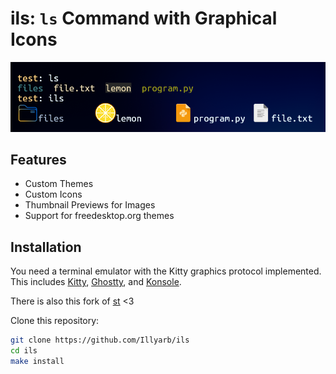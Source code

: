 # ils: `ls` Command with Graphical Icons
![Application Screenshot](screenshot.png)

## Features
- Custom Themes 
- Custom Icons
- Thumbnail Previews for Images
- Support for freedesktop.org themes 

## Installation
You need a terminal emulator with the Kitty graphics protocol implemented. This includes [Kitty](https://sw.kovidgoyal.net/kitty/), [Ghostty](https://ghostty.org/), and [Konsole](https://invent.kde.org/utilities/konsole/-/merge_requests/594).

There is also this fork of [st](https://github.com/sergei-grechanik/st-graphics) <3

Clone this repository:
```bash
git clone https://github.com/Illyarb/ils
cd ils
make install
